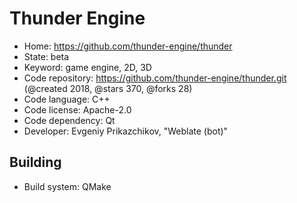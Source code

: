 # Thunder Engine

- Home: https://github.com/thunder-engine/thunder
- State: beta
- Keyword: game engine, 2D, 3D
- Code repository: https://github.com/thunder-engine/thunder.git (@created 2018, @stars 370, @forks 28)
- Code language: C++
- Code license: Apache-2.0
- Code dependency: Qt
- Developer: Evgeniy Prikazchikov, "Weblate (bot)"

## Building

- Build system: QMake

